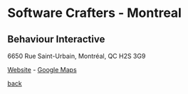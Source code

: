 # Software Crafters - Montreal

## Behaviour Interactive

6650 Rue Saint-Urbain, Montréal, QC H2S 3G9

[Website](https://www.bhvr.com/) - [Google Maps](https://goo.gl/maps/iecm9baAF7fyQmrAA)

[back](./index.html)
